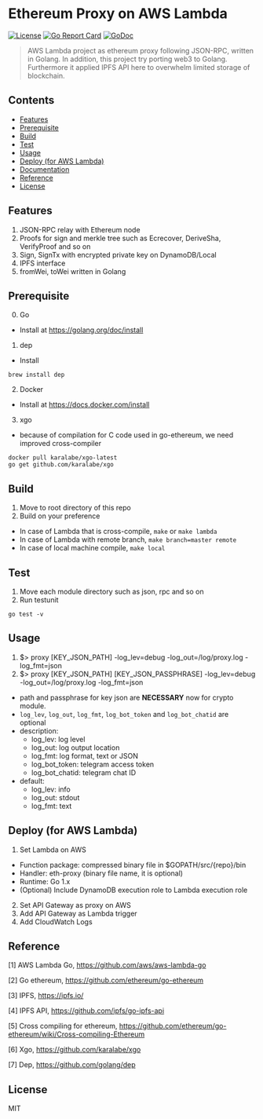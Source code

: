 # Ethereum Proxy on AWS Lambda
[![License](http://img.shields.io/badge/license-MIT-blue.svg)](https://raw.githubusercontent.com/hexoul/aws-lambda-eth-proxy/master/LICENSE)
[![Go Report Card](https://goreportcard.com/badge/github.com/hexoul/aws-lambda-eth-proxy)](https://goreportcard.com/report/github.com/hexoul/aws-lambda-eth-proxy)
[![GoDoc](https://godoc.org/github.com/hexoul/aws-lambda-eth-proxy?status.svg)](https://godoc.org/github.com/hexoul/aws-lambda-eth-proxy)

> AWS Lambda project as ethereum proxy following JSON-RPC, written in Golang. In addition, this project try porting web3 to Golang. Furthermore it applied IPFS API here to overwhelm limited storage of blockchain.

## Contents

- [Features](#features)
- [Prerequisite](#prerequisite)
- [Build](#build)
- [Test](#test)
- [Usage](#usage)
- [Deploy (for AWS Lambda)](#deploy-for-aws-lambda)
- [Documentation](#documentation)
- [Reference](#reference)
- [License](#license)

## Features

1. JSON-RPC relay with Ethereum node
2. Proofs for sign and merkle tree such as Ecrecover, DeriveSha, VerifyProof and so on
3. Sign, SignTx with encrypted private key on DynamoDB/Local
4. IPFS interface
5. fromWei, toWei written in Golang

## Prerequisite

0. Go
  - Install at https://golang.org/doc/install
1. dep 
  - Install
  ```shell
  brew install dep
  ```
2. Docker
  - Install at https://docs.docker.com/install
3. xgo
  - because of compilation for C code used in go-ethereum, we need improved cross-compiler
  ```shell
  docker pull karalabe/xgo-latest
  go get github.com/karalabe/xgo
  ```

## Build

1. Move to root directory of this repo
2. Build on your preference
  - In case of Lambda that is cross-compile,
`make` or `make lambda`
  - In case of Lambda with remote branch,
`make branch=master remote`
  - In case of local machine compile,
`make local`

## Test

1. Move each module directory such as json, rpc and so on
2. Run testunit
```shell
go test -v
```

## Usage

1. $> proxy [KEY_JSON_PATH] -log_lev=debug -log_out=/log/proxy.log -log_fmt=json
2. $> proxy [KEY_JSON_PATH] [KEY_JSON_PASSPHRASE] -log_lev=debug -log_out=/log/proxy.log -log_fmt=json
- path and passphrase for key json are **NECESSARY** now for crypto module.
- ```log_lev```, ```log_out```, ```log_fmt```, ```log_bot_token``` and ```log_bot_chatid``` are optional
- description:
  * log_lev: log level
  * log_out: log output location
  * log_fmt: log format, text or JSON
  * log_bot_token: telegram access token
  * log_bot_chatid: telegram chat ID
- default:
  * log_lev: info
  * log_out: stdout
  * log_fmt: text

## Deploy (for AWS Lambda)

1. Set Lambda on AWS
  - Function package: compressed binary file in $GOPATH/src/{repo}/bin
  - Handler: eth-proxy (binary file name, it is optional)
  - Runtime: Go 1.x
  - (Optional) Include DynamoDB execution role to Lambda execution role  
2. Set API Gateway as proxy on AWS
3. Add API Gateway as Lambda trigger
4. Add CloudWatch Logs

## Reference

[1] AWS Lambda Go, https://github.com/aws/aws-lambda-go

[2] Go ethereum, https://github.com/ethereum/go-ethereum

[3] IPFS, https://ipfs.io/

[4] IPFS API, https://github.com/ipfs/go-ipfs-api

[5] Cross compiling for ethereum, https://github.com/ethereum/go-ethereum/wiki/Cross-compiling-Ethereum

[6] Xgo, https://github.com/karalabe/xgo

[7] Dep, https://github.com/golang/dep

## License

MIT
